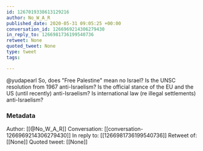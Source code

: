 ```yaml
---
id: 1267019338613129216
author: No_W_A_R
published_date: 2020-05-31 09:05:25 +00:00
conversation_id: 1266969214306279430
in_reply_to: 1266981736199540736
retweet: None
quoted_tweet: None
type: tweet
tags:

---
```


@yudapearl So, does "Free Palestine" mean no Israel? Is the UNSC resolution from 1967 anti-Israelism? Is the official stance of the EU and the US (until recently) anti-Israelism? Is international law (re illegal settlements) anti-Israelism?

### Metadata

Author: [[@No_W_A_R]]
Conversation: [[conversation-1266969214306279430]]
In reply to: [[1266981736199540736]]
Retweet of: [[None]]
Quoted tweet: [[None]]
